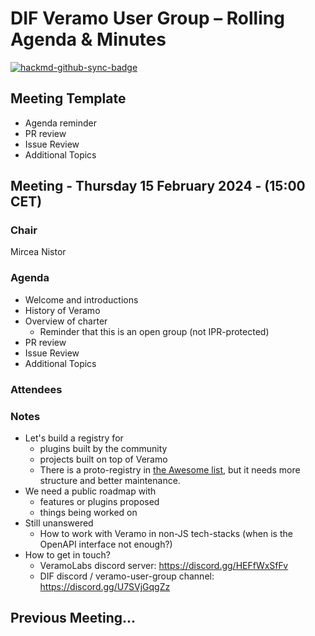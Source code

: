 # DIF Veramo User Group – Rolling Agenda & Minutes

[![hackmd-github-sync-badge](https://hackmd.io/XKdZ7iShTCCyMFX4I9RgOg/badge)](https://hackmd.io/XKdZ7iShTCCyMFX4I9RgOg)

## Meeting Template
- Agenda reminder
- PR review
- Issue Review
- Additional Topics

## Meeting - Thursday 15 February 2024 - (15:00 CET)

### Chair

Mircea Nistor

### Agenda

- Welcome and introductions
- History of Veramo
- Overview of charter
    - Reminder that this is an open group (not IPR-protected)
- PR review
- Issue Review
- Additional Topics

### Attendees

### Notes

* Let's build a registry for
    * plugins built by the community
    * projects built on top of Veramo
    * There is a proto-registry in [the Awesome list](https://github.com/decentralized-identity/veramo/blob/next/AWESOME.md), but it needs more structure and better maintenance.
* We need a public roadmap with
    * features or plugins proposed
    * things being worked on
* Still unanswered
    * How to work with Veramo in non-JS tech-stacks (when is the OpenAPI interface not enough?)
* How to get in touch?
    * VeramoLabs discord server: https://discord.gg/HEFfWxSfFv
    * DIF discord / veramo-user-group channel: https://discord.gg/U7SVjGqgZz

## Previous Meeting...
